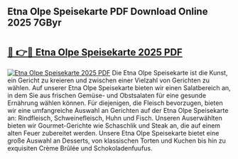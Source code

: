 ## Etna Olpe Speisekarte PDF Download Online 2025 7GByr

# <h2><a href="http://gcb6p1l.nevu.top/?p=Etna+Olpe+Speisekarte">🔗 👉🔴 Etna Olpe Speisekarte 2025 PDF</a></h2>

[![Etna Olpe Speisekarte 2025 PDF](https://i.imgur.com/dBaPXMq.png)](http://gcb6p1l.nevu.top/?p=Etna+Olpe+Speisekarte)
Die Etna Olpe Speisekarte ist die Kunst, ein Gericht zu kreieren und zwischen einer Vielzahl von Gerichten zu wählen. Auf unserer Etna Olpe Speisekarte bieten wir einen Salatbereich an, in dem Sie aus frischen Gemüse- und Obstsalaten für eine gesunde Ernährung wählen können. Für diejenigen, die Fleisch bevorzugen, bieten wir eine umfangreiche Auswahl an Gerichten auf der Etna Olpe Speisekarte an: Rindfleisch, Schweinefleisch, Huhn und Fisch. Unseren Auserwählten bieten wir Gourmet-Gerichte wie Schaschlik und Steak an, die auf einem alten Feuer zubereitet werden. Unsere Etna Olpe Speisekarte bietet eine große Auswahl an Desserts, von klassischen Torten und Kuchen bis hin zu exquisiten Crème Brûlée und Schokoladenfuufus.
